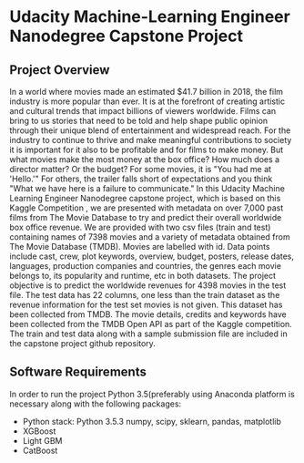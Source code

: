# Udacity Machine-Learning Engineer Nanodegree Capstone Project

## Project Overview

In a world where movies made an estimated $41.7 billion in 2018, the film industry is more popular than ever. It is at the forefront of creating artistic and cultural trends that impact billions of viewers worldwide. Films can bring to us stories that need to be told and help shape public opinion through their unique blend of entertainment and widespread reach. For the industry to continue to thrive and make meaningful contributions to society it is important for it also to be profitable and for films to make money. But what movies make the most money at the box office? How much does a director matter? Or the budget? For some movies, it is "You had me at 'Hello.'" For others, the trailer falls short of expectations and you think "What we have here is a failure to communicate." 
In this Udacity Machine Learning Engineer Nanodegree capstone project, which is based on this Kaggle Competition , we are presented with metadata on over 7,000 past films from The Movie Database to try and predict their overall worldwide box office revenue. 
We are provided with two csv files (train and test) containing names of 7398 movies and a variety of metadata obtained from The Movie Database (TMDB). Movies are labelled with id. Data points include cast, crew, plot keywords, overview, budget, posters, release dates, languages, production companies and countries, the genres each movie belongs to, its popularity and runtime, etc in both datasets. 
The project objective is to predict the worldwide revenues for 4398 movies in the test file. The test data has 22 columns, one less than the train dataset as the revenue information for the test set movies is not given. 
This dataset has been collected from TMDB. The movie details, credits and keywords have been collected from the TMDB Open API as part of the Kaggle competition. The train and test data along with a sample submission file are included in the capstone project github repository.


## Software Requirements

In order to run the project Python 3.5(preferably using Anaconda platform is necessary along with the following packages:

- Python stack: Python 3.5.3 numpy, scipy, sklearn, pandas, matplotlib
- XGBoost
- Light GBM
- CatBoost

